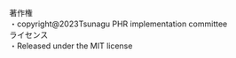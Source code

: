 著作権   
・copyright@2023Tsunagu PHR implementation committee   
ライセンス   
・Released under the MIT license
